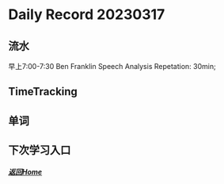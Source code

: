 
Daily Record 20230317
=====================

## 流水

早上7:00-7:30 Ben Franklin Speech Analysis Repetation: 30min;



## TimeTracking



## 单词



## 下次学习入口



##### [返回Home](../../../README.md)


